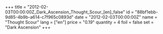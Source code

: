 +++
title = "2012-02-03T00:00:00Z_Dark_Ascension_Thought_Scour_[en]_false"
id = "88bf1ebb-9d85-4b9b-a614-c7f965c0893d"
date = "2012-02-03T00:00:00Z"
name = "Thought Scour"
lang = ["en"]
price = "0.19"
quantity = 4
foil = false
set = "Dark Ascension"
+++
